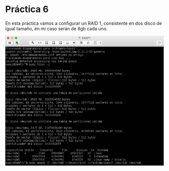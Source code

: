 # Práctica 6

En esta práctica vamos a configurar un RAID 1, consistente en dos disco de igual tamaño, en mi caso serán de 8gb cada uno.

![img](https://github.com/accnono/SWAP1516/blob/master/practica6/img/RAID.png)
